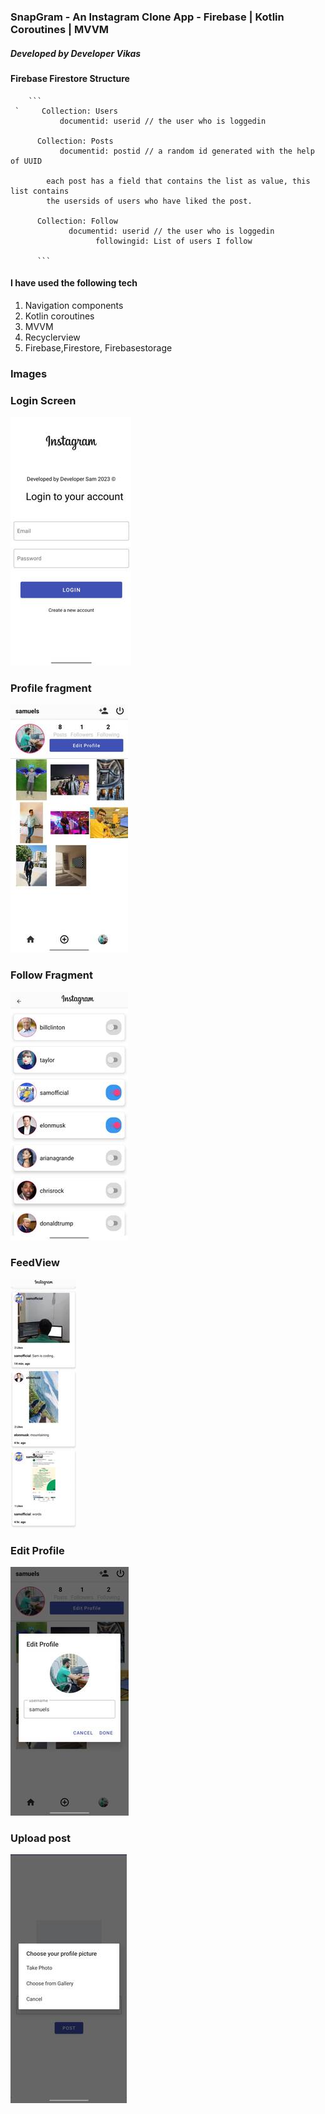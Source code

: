 ### SnapGram - An Instagram Clone App - Firebase | Kotlin Coroutines | MVVM 
#####      Developed by Developer Vikas

#### Firebase Firestore Structure 

        ```
     `     Collection: Users
               documentid: userid // the user who is loggedin
     
          Collection: Posts
               documentid: postid // a random id generated with the help of UUID
           
            each post has a field that contains the list as value, this list contains 
            the usersids of users who have liked the post. 
     
          Collection: Follow
                 documentid: userid // the user who is loggedin
                       followingid: List of users I follow
          
          ```

#### I have used the following tech 

1. Navigation components 
2. Kotlin coroutines
3. MVVM
4. Recyclerview
5. Firebase,Firestore, Firebasestorage


### Images

### Login Screen
![](images/8861.jpg)

### Profile fragment 
![](images/8860.jpg)

### Follow Fragment
![](images/8857.jpg)

### FeedView 
![](images/8856.jpg)

### Edit Profile 
![](images/8859.jpg)

### Upload post 
![](images/8858.jpg)


